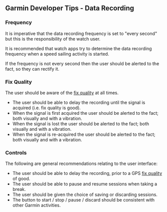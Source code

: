 ## Garmin Developer Tips - Data Recording

### Frequency

It is imperative that the data recording frequency is set to "every second" but this is the responsibility of the watch user.

It is recommended that watch apps try to determine the data recording frequency when a speed sailing activity is started.

If the frequency is not every second then the user should be alerted to the fact, so they can rectify it.



### Fix Quality

The user should be aware of the [fix quality](fix-quality.md) at all times.

- The user should be able to delay the recording until the signal is acquired (i.e. fix quality is good).
- When the signal is first acquired the user should be alerted to the fact; both visually and with a vibration.
- When the signal is lost the user should be alerted to the fact; both visually and with a vibration.
- When the signal is re-acquired the user should be alerted to the fact; both visually and with a vibration.



### Controls

The following are general recommendations relating to the user interface:

- The user should be able to delay the recording, prior to a GPS [fix quality](fix-quality.md) of good.
- The user should be able to pause and resume sessions when taking a break.
- The user should be given the choice of saving or discarding sessions.
- The button to start / stop / pause / discard should be consistent with other Garmin activities.
